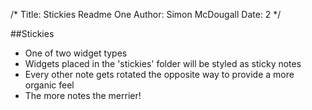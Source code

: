 /*
Title: Stickies Readme One
Author: Simon McDougall
Date: 2
*/

##Stickies
* One of two widget types
* Widgets placed in the 'stickies' folder will be styled as sticky notes
* Every other note gets rotated the opposite way to provide a more organic feel
* The more notes the merrier!
